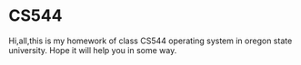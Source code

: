 # CS544
Hi,all,this is my homework of class CS544 operating system in oregon state university. 
Hope it will help you in some way.
